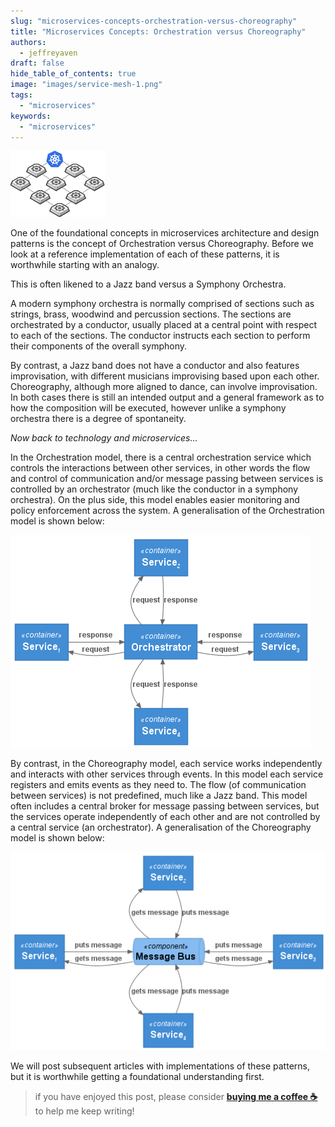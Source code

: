 ```yaml
---
slug: "microservices-concepts-orchestration-versus-choreography"
title: "Microservices Concepts: Orchestration versus Choreography"
authors:	
  - jeffreyaven
draft: false
hide_table_of_contents: true
image: "images/service-mesh-1.png"
tags: 
  - "microservices"
keywords:	
  - "microservices"
---
```


![Orchestration versus Choreography](images/service-mesh-1.png)

One of the foundational concepts in microservices architecture and design patterns is the concept of Orchestration versus Choreography. Before we look at a reference implementation of each of these patterns, it is worthwhile starting with an analogy.

This is often likened to a Jazz band versus a Symphony Orchestra.

A modern symphony orchestra is normally comprised of sections such as strings, brass, woodwind and percussion sections. The sections are orchestrated by a conductor, usually placed at a central point with respect to each of the sections. The conductor instructs each section to perform their components of the overall symphony.

By contrast, a Jazz band does not have a conductor and also features improvisation, with different musicians improvising based upon each other. Choreography, although more aligned to dance, can involve improvisation. In both cases there is still an intended output and a general framework as to how the composition will be executed, however unlike a symphony orchestra there is a degree of spontaneity.

_Now back to technology and microservices…_

In the Orchestration model, there is a central orchestration service which controls the interactions between other services, in other words the flow and control of communication and/or message passing between services is controlled by an orchestrator (much like the conductor in a symphony orchestra). On the plus side, this model enables easier monitoring and policy enforcement across the system. A generalisation of the Orchestration model is shown below:

[![Orchestration model](images/orchestration.png)](images/orchestration.png)

By contrast, in the Choreography model, each service works independently and interacts with other services through events. In this model each service registers and emits events as they need to. The flow (of communication between services) is not predefined, much like a Jazz band. This model often includes a central broker for message passing between services, but the services operate independently of each other and are not controlled by a central service (an orchestrator). A generalisation of the Choreography model is shown below:

[![Choreography model](images/choreography.png)](images/choreography.png)

We will post subsequent articles with implementations of these patterns, but it is worthwhile getting a foundational understanding first.

> if you have enjoyed this post, please consider [__buying me a coffee ☕__](https://www.buymeacoffee.com/jeffreyaven) to help me keep writing!
